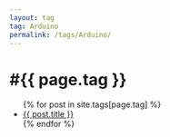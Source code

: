 ```yaml
---
layout: tag
tag: Arduino
permalink: /tags/Arduino/
---
```

<h1>#{{ page.tag }}</h1>

<ul>
  {% for post in site.tags[page.tag] %}
    <li><a href="{{ post.url }}">{{ post.title }}</a></li>
  {% endfor %}
</ul>